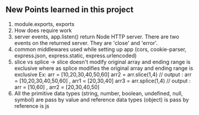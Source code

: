 ## New Points learned in this project
1. module.exports, exports
2. How does require work
3. server events, app.listen() return Node HTTP server. There are two events on the returned server. They are 'close' and 'error'.
4. common middlewares used while setting up app (cors, cookie-parser, express.json, express.static, express.urlencoded)
5. slice vs splice -> slice doesn't modify original array and ending range is exclusive where as splice modifies the original array and ending range is exclusive
 Ex: arr = [10,20,30,40,50,60] 
     arr2 = arr.slice(1,4)  // output : arr = [10,20,30,40,50,60] , arr1 = [20,30,40]
     arr3 = arr.splice(1,4) // output : arr = [10,60] , arr2 = [20,30,40,50]
6. All the primitive data types (string, number, boolean, undefined, null, symbol) are pass by value and reference data types (object) is pass by reference is js
